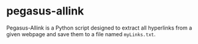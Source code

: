 # pegasus-allink
Pegasus-Allink is a Python script designed to extract all hyperlinks from a given webpage and save them to a file named `myLinks.txt`.
